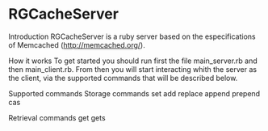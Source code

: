 # RGCacheServer

Introduction
  RGCacheServer is a ruby server based on the especifications of Memcached (http://memcached.org/).

How it works
  To get started you should run first the file main_server.rb and then main_client.rb. From then you will start interacting     whith the server as the client, via the supported commands that will be described below. 

Supported commands
  Storage commands
  set
  add
  replace
  append
  prepend
  cas

Retrieval commands
  get
  gets

